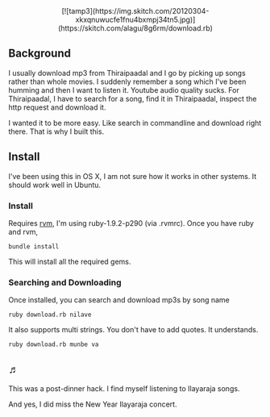 <center>
[![tamp3](https://img.skitch.com/20120304-xkxqnuwucfe1fnu4bxmpj34tn5.jpg)](https://skitch.com/alagu/8g6rm/download.rb)
</center>

## Background

I usually download mp3 from Thiraipaadal and I go by picking up songs rather than whole movies. I suddenly remember a song which I've been humming and then I want to listen it. Youtube audio quality sucks. For Thiraipaadal, I have to search for a song, find it in Thiraipaadal, inspect the http request and download it.

I wanted it to be more easy. Like search in commandline and download right there. That is why I built this.


## Install

I've been using this in OS X, I am not sure how it works in other systems. It should work well in Ubuntu.

### Install

Requires [rvm](http://beginrescueend.com/rvm/install/), I'm using ruby-1.9.2-p290 (via .rvmrc). Once you have ruby and rvm,

    bundle install
    
This will install all the required gems. 


### Searching and Downloading

Once installed, you can search and download mp3s by song name

    ruby download.rb nilave
    
It also supports multi strings. You don't have to add quotes. It understands.

    ruby download.rb munbe va 
    

##  ♬

This was a post-dinner hack. I find myself listening to Ilayaraja songs. 

And yes, I did miss the New Year Ilayaraja concert.